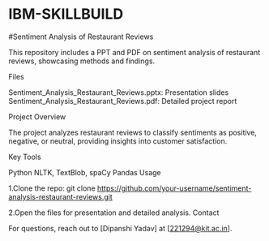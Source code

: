 # IBM-SKILLBUILD
#Sentiment Analysis of Restaurant Reviews

This repository includes a PPT and PDF on sentiment analysis of restaurant reviews, showcasing methods and findings.

Files

Sentiment_Analysis_Restaurant_Reviews.pptx: Presentation slides
Sentiment_Analysis_Restaurant_Reviews.pdf: Detailed project report

Project Overview

The project analyzes restaurant reviews to classify sentiments as positive, negative, or neutral, providing insights into customer satisfaction.

Key Tools

Python
NLTK, TextBlob, spaCy
Pandas
Usage

1.Clone the repo:
git clone https://github.com/your-username/sentiment-analysis-restaurant-reviews.git

2.Open the files for presentation and detailed analysis.
Contact

For questions, reach out to [Dipanshi Yadav] at [221294@kit.ac.in].
